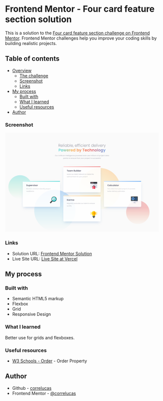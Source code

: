 # Frontend Mentor - Four card feature section solution

This is a solution to the [Four card feature section challenge on Frontend Mentor](https://www.frontendmentor.io/challenges/four-card-feature-section-weK1eFYK). Frontend Mentor challenges help you improve your coding skills by building realistic projects. 

## Table of contents

- [Overview](#overview)
  - [The challenge](#the-challenge)
  - [Screenshot](#screenshot)
  - [Links](#links)
- [My process](#my-process)
  - [Built with](#built-with)
  - [What I learned](#what-i-learned)
  - [Useful resources](#useful-resources)
- [Author](#author)


### Screenshot

![](./screenshot/screenshot-desktop.png)

### Links

- Solution URL: [Frontend Mentor Solution](https://www.frontendmentor.io/solutions/product-preview-card-vanilla-css-and-custom-hover-state-on-hero-85A1JsueD1)
- Live Site URL: [Live Site at Vercel](https://four-card-feature-section-gamma-inky.vercel.app/)
## My process

### Built with

- Semantic HTML5 markup
- Flexbox
- Grid
- Responsive Design

### What I learned

Better use for grids and flexboxes.

### Useful resources

- [W3 Schools - Order](https://css.glass/) - Order Property


## Author
- Github - [correlucas](https://github.com/correlucas/)
- Frontend Mentor - [@correlucas](https://www.frontendmentor.io/profile/correlucas)
